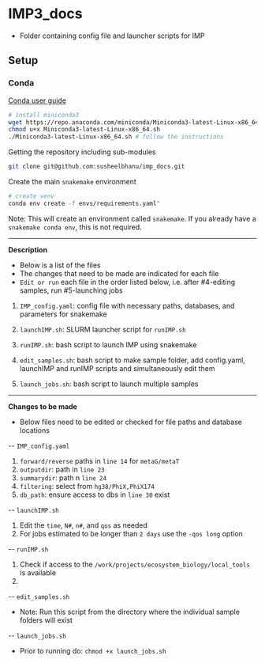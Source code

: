 # IMP3_docs
- Folder containing config file and launcher scripts for IMP

## Setup

### Conda

[Conda user guide](https://docs.conda.io/projects/conda/en/latest/user-guide/index.html)

```bash
# install miniconda3
wget https://repo.anaconda.com/miniconda/Miniconda3-latest-Linux-x86_64.sh
chmod u+x Miniconda3-latest-Linux-x86_64.sh
./Miniconda3-latest-Linux-x86_64.sh # follow the instructions
```

Getting the repository including sub-modules
```bash
git clone git@github.com:susheelbhanu/imp_docs.git
```

Create the main `snakemake` environment

```bash
# create venv
conda env create -f envs/requirements.yaml"
```
Note: This will create an environment called `snakemake`. 
If you already have a `snakemake conda env`, this is not required.

-------------
**Description**
- Below is a list of the files 
- The changes that need to be made are indicated for each file
- `Edit or run` each file in the order listed below, i.e. after #4-editing samples, run #5-launching jobs


1. `IMP_config.yaml`: config file with necessary paths, databases, and parameters for snakemake


2. `launchIMP.sh`: SLURM launcher script for `runIMP.sh`


3. `runIMP.sh`: bash script to launch IMP using snakemake


4. `edit_samples.sh`: bash script to make sample folder, add config.yaml, launchIMP and runIMP scripts and simultaneously edit them


5. `launch_jobs.sh`: bash script to launch multiple samples


-------------
**Changes to be made**
- Below files need to be edited or checked for file paths and database locations
  
-- `IMP_config.yaml`
  1. `forward/reverse` paths in `line 14` for `metaG/metaT`
  2. `outputdir`: path in `line 23`
  3. `summarydir`: path n `line 24`
  4. `filtering`: select from `hg38/PhiX,PhiX174`
  5. `db_path`: ensure access to dbs in `line 30` exist


-- `launchIMP.sh`
  1. Edit the `time`, `N#`, `n#`, and `qos` as needed
  2. For jobs estimated to be longer than `2 days` use the `-qos long` option


-- `runIMP.sh`
  1. Check if access to the `/work/projects/ecosystem_biology/local_tools` is available
  2. 


-- `edit_samples.sh`
  - Note: Run this script from the directory where the individual sample folders will exist


-- `launch_jobs.sh`
  - Prior to running do: `chmod +x launch_jobs.sh` 


